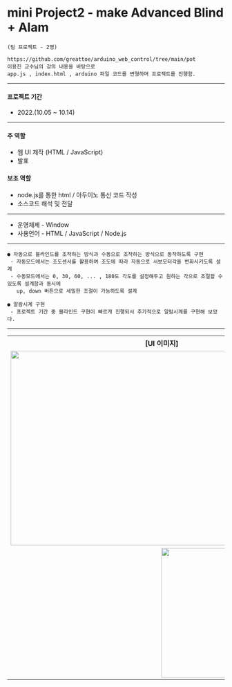 # mini Project2 - make Advanced Blind + Alam
    (팀 프로젝트 - 2명)

    https://github.com/greattoe/arduino_web_control/tree/main/pot   
    이용진 교수님의 강의 내용을 바탕으로
    app.js , index.html , arduino 파일 코드를 변형하며 프로젝트를 진행함.   
---
#### 프로젝트 기간
- 2022.(10.05 ~ 10.14)
---
#### 주 역할
- 웹 UI 제작 (HTML / JavaScript)
- 발표
#### 보조 역할
- node.js를 통한 html / 아두이노 통신 코드 작성
- 소스코드 해석 및 전달
---
- 운영체제 - Window
- 사용언어 - HTML / JavaScript / Node.js
---
    ● 자동으로 블라인드를 조작하는 방식과 수동으로 조작하는 방식으로 동작하도록 구현
     - 자동모드에서는 조도센서를 활용하여 조도에 따라 자동으로 서보모터각을 변화시키도록 설계   
     - 수동모드에서는 0, 30, 60, ... , 180도 각도를 설정해두고 원하는 각으로 조절할 수 있도록 설계함과 동시에
       up, down 버튼으로 세밀한 조절이 가능하도록 설계

    ● 알람시계 구현
     - 프로젝트 기간 중 블라인드 구현이 빠르게 진행되서 추가적으로 알람시계를 구현해 보았다.
---
<table>
  <tr>
    <th>
      [UI 이미지]
    </th>
    <th>
      [구현모습]
    </th>
  </tr> 
  <tr>
    <td>
      <img src="https://user-images.githubusercontent.com/77370836/199221432-a544028b-93fd-4f36-9abf-1cdf0675c95d.PNG" width="700" height="450">
    </td>
    <td>

https://user-images.githubusercontent.com/77370836/224948094-9a92a100-b316-4970-9643-5b269d42c564.mp4

  </td>
  </tr>
    <td colspan="2" align=center> 
        <img src="https://user-images.githubusercontent.com/77370836/224950255-4febc99e-4aa5-4de4-8057-1235710eeee9.png" width="450" height="300">
    </td>
  </tr>
</table>

